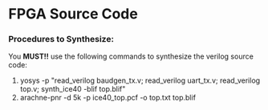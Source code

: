 # FPGA Source Code

### Procedures to Synthesize:
You **MUST!!** use the following commands to synthesize the verilog source code:
1. yosys -p "read\_verilog baudgen\_tx.v; read\_verilog uart\_tx.v; read\_verilog top.v; synth\_ice40 -blif top.blif"
2. arachne-pnr -d 5k -p ice40\_top.pcf -o top.txt top.blif
